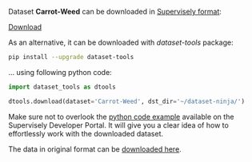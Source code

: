 Dataset **Carrot-Weed** can be downloaded in [Supervisely format](https://developer.supervisely.com/api-references/supervisely-annotation-json-format):

 [Download](https://assets.supervisely.com/remote/eyJsaW5rIjogImZzOi8vYXNzZXRzLzk1NV9DYXJyb3QtV2VlZC9jYXJyb3Qtd2VlZC1EYXRhc2V0TmluamEudGFyIiwgInNpZyI6ICJGMXFXOEtTOElxUGRNbEVrWURnbmV3THZaUE1ZbHJEazBCeFlKSjNmYlRzPSJ9)

As an alternative, it can be downloaded with *dataset-tools* package:
``` bash
pip install --upgrade dataset-tools
```

... using following python code:
``` python
import dataset_tools as dtools

dtools.download(dataset='Carrot-Weed', dst_dir='~/dataset-ninja/')
```
Make sure not to overlook the [python code example](https://developer.supervisely.com/getting-started/python-sdk-tutorials/iterate-over-a-local-project) available on the Supervisely Developer Portal. It will give you a clear idea of how to effortlessly work with the downloaded dataset.

The data in original format can be [downloaded here](https://github.com/lameski/rgbweeddetection).